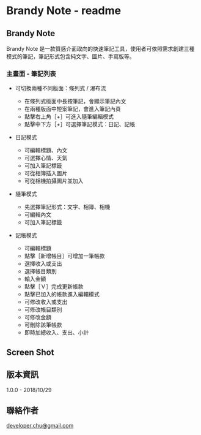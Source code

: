 # Brandy Note - readme

## Brandy Note

Brandy Note 是一款質感介面取向的快速筆記工具，使用者可依照需求創建三種模式的筆記，筆記形式包含純文字、圖片、手寫版等。

### 主畫面 - 筆記列表

* 可切換兩種不同版面：條列式 / 瀑布流
    * 在條列式版面中長按筆記，會顯示筆記內文
    * 在兩種版面中短案筆記，會進入筆記內頁
    * 點擊右上角［+］可進入隨筆編輯模式
    * 點擊中下方［+］可選擇筆記模式：日記、記帳

* 日記模式

    * 可編輯標題、內文
    * 可選擇心情、天氣
    * 可加入筆記標籤
    * 可從相簿插入圖片
    * 可從相機拍攝圖片並加入

* 隨筆模式

    * 先選擇筆記形式：文字、相簿、相機
    * 可編輯內文
    * 可加入筆記標籤

* 記帳模式

    * 可編輯標題
    * 點擊［新增帳目］可增加一筆帳款
    * 選擇收入或支出
    * 選擇帳目類別
    * 輸入金額
    * 點擊［Ｖ］完成更新帳款
    * 點擊已加入的帳款進入編輯模式
    * 可修改收入或支出
    * 可修改帳目類別
    * 可修改金額
    * 可刪除該筆帳款
    * 即時加總收入、支出、小計 


## Screen Shot

## 版本資訊
1.0.0 - 2018/10/29

## 聯絡作者
developer.chu@gmail.com
